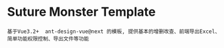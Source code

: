 # Suture Monster Template
    基于Vue3.2+  ant-design-vue@next 的模板, 提供基本的增删改查、前端导出Excel、简单功能权限控制、导出文件等功能

